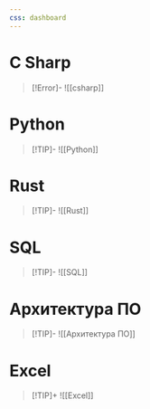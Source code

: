 ```yaml
---
css: dashboard
---
```

# C Sharp
> [!Error]-
> ![[csharp]]

# Python
> [!TIP]-
![[Python]]

# Rust
> [!TIP]-
![[Rust]]

# SQL
> [!TIP]-
![[SQL]]

# Архитектура ПО
> [!TIP]-
![[Архитектура ПО]]

# Excel
> [!TIP]+
> ![[Excel]]

